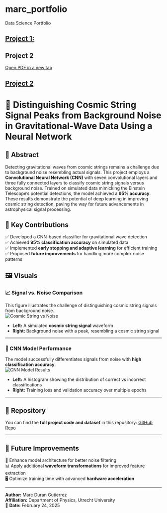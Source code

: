# marc_portfolio
Data Science Portfolio

## [Project 1:](https://marcdugu.github.io/marc_portfolio/docs/ML_report.pdf)

## Project 2  
<a href="https://marcdugu.github.io/marc_portfolio/docs/ML_report.pdf" target="_blank">Open PDF in a new tab</a>

## <a href="https://marcdugu.github.io/marc_portfolio/docs/ML_report.pdf" target="_blank">Project 2 </a>

# 🚀 Distinguishing Cosmic String Signal Peaks from Background Noise in Gravitational-Wave Data Using a Neural Network

## 📌 Abstract
Detecting gravitational waves from cosmic strings remains a challenge due to background noise resembling actual signals. This project employs a **Convolutional Neural Network (CNN)** with seven convolutional layers and three fully connected layers to classify cosmic string signals versus background noise. Trained on simulated data mimicking the Einstein Telescope’s potential detections, the model achieved a **95% accuracy**. These results demonstrate the potential of deep learning in improving cosmic string detection, paving the way for future advancements in astrophysical signal processing.

## 🔑 Key Contributions
✅ Developed a CNN-based classifier for gravitational wave detection  
✅ Achieved **95% classification accuracy** on simulated data  
✅ Implemented **early stopping and adaptive learning** for efficient training  
✅ Proposed **future improvements** for handling more complex noise patterns  

## 🖼 Visuals

### 📈 Signal vs. Noise Comparison
This figure illustrates the challenge of distinguishing cosmic string signals from background noise.  
![Cosmic String vs Noise](image1.png)

- **Left:** A simulated **cosmic string signal** waveform  
- **Right:** Background noise with a peak, resembling a cosmic string signal  

---

### 🎯 CNN Model Performance
The model successfully differentiates signals from noise with **high classification accuracy**.  
![CNN Model Results](image2.png)

- **Left:** A histogram showing the distribution of correct vs incorrect classifications  
- **Right:** Training loss and validation accuracy over multiple epochs  

---

## 📂 Repository
You can find the **full project code and dataset** in this repository: [GitHub Repo](https://github.com/yourusername/your-repo)

---

## 📢 Future Improvements
🚀 Enhance model architecture for better noise filtering  
📊 Apply additional **waveform transformations** for improved feature extraction  
🖥 Optimize training time with advanced **hardware acceleration**  

---

**Author:** Marc Duran Gutierrez  
**Affiliation:** Department of Physics, Utrecht University  
📅 **Date:** February 24, 2025
